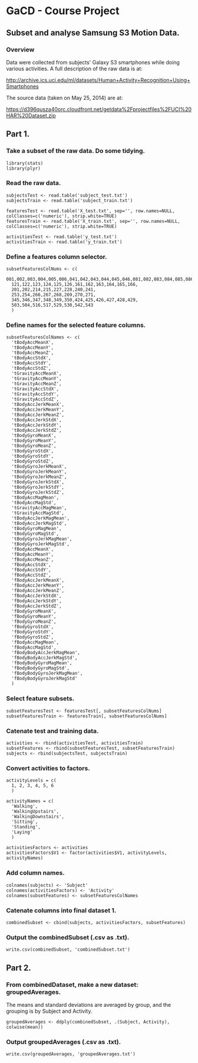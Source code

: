 GaCD - Course Project
========================================================

## Subset and analyse Samsung S3 Motion Data.

### Overview

Data were collected from subjects' Galaxy S3 smartphones while doing various activities.  A full description of the raw data is at:

http://archive.ics.uci.edu/ml/datasets/Human+Activity+Recognition+Using+Smartphones

The source data (taken on May 25, 2014) are at:

https://d396qusza40orc.cloudfront.net/getdata%2Fprojectfiles%2FUCI%20HAR%20Dataset.zip

## Part 1.

### Take a subset of the raw data.  Do some tidying.

```
library(stats)
library(plyr)
```

### Read the raw data.

```
subjectsTest <- read.table('subject_test.txt')
subjectsTrain <- read.table('subject_train.txt')

featuresTest <- read.table('X_test.txt', sep='', row.names=NULL, colClasses=c('numeric'), strip.white=TRUE)
featuresTrain <- read.table('X_train.txt', sep='', row.names=NULL, colClasses=c('numeric'), strip.white=TRUE)

activitiesTest <- read.table('y_test.txt')
activitiesTrain <- read.table('y_train.txt')
```

### Define a features column selector.

```
subsetFeaturesColNums <- c(
  001,002,003,004,005,006,041,042,043,044,045,046,081,082,083,084,085,086,
  121,122,123,124,125,126,161,162,163,164,165,166,
  201,202,214,215,227,228,240,241,
  253,254,266,267,268,269,270,271,
  345,346,347,348,349,350,424,425,426,427,428,429,
  503,504,516,517,529,530,542,543
  )
```  

### Define names for the selected feature columns.

```
subsetFeaturesColNames <- c(
  'tBodyAccMeanX',
  'tBodyAccMeanY',
  'tBodyAccMeanZ',
  'tBodyAccStdX',
  'tBodyAccStdY',
  'tBodyAccStdZ',
  'tGravityAccMeanX',
  'tGravityAccMeanY',
  'tGravityAccMeanZ',
  'tGravityAccStdX',
  'tGravityAccStdY',
  'tGravityAccStdZ',
  'tBodyAccJerkMeanX',
  'tBodyAccJerkMeanY',
  'tBodyAccJerkMeanZ',
  'tBodyAccJerkStdX',
  'tBodyAccJerkStdY',
  'tBodyAccJerkStdZ',
  'tBodyGyroMeanX',
  'tBodyGyroMeanY',
  'tBodyGyroMeanZ',
  'tBodyGyroStdX',
  'tBodyGyroStdY',
  'tBodyGyroStdZ',
  'tBodyGyroJerkMeanX',
  'tBodyGyroJerkMeanY',
  'tBodyGyroJerkMeanZ',
  'tBodyGyroJerkStdX',
  'tBodyGyroJerkStdY',
  'tBodyGyroJerkStdZ',
  'tBodyAccMagMean',
  'tBodyAccMagStd',
  'tGravityAccMagMean',
  'tGravityAccMagStd',
  'tBodyAccJerkMagMean',
  'tBodyAccJerkMagStd',
  'tBodyGyroMagMean',
  'tBodyGyroMagStd',
  'tBodyGyroJerkMagMean',
  'tBodyGyroJerkMagStd',
  'fBodyAccMeanX',
  'fBodyAccMeanY',
  'fBodyAccMeanZ',
  'fBodyAccStdX',
  'fBodyAccStdY',
  'fBodyAccStdZ',
  'fBodyAccJerkMeanX',
  'fBodyAccJerkMeanY',
  'fBodyAccJerkMeanZ',
  'fBodyAccJerkStdX',
  'fBodyAccJerkStdY',
  'fBodyAccJerkStdZ',
  'fBodyGyroMeanX',
  'fBodyGyroMeanY',
  'fBodyGyroMeanZ',
  'fBodyGyroStdX',
  'fBodyGyroStdY',
  'fBodyGyroStdZ',
  'fBodyAccMagMean',
  'fBodyAccMagStd',
  'fBodyBodyAccJerkMagMean',
  'fBodyBodyAccJerkMagStd',
  'fBodyBodyGyroMagMean',
  'fBodyBodyGyroMagStd',
  'fBodyBodyGyroJerkMagMean',
  'fBodyBodyGyroJerkMagStd'  
  )
  ```

### Select feature subsets.

```
subsetFeaturesTest <- featuresTest[, subsetFeaturesColNums]
subsetFeaturesTrain <- featuresTrain[, subsetFeaturesColNums]
```

### Catenate test and training data.

```
activities <- rbind(activitiesTest, activitiesTrain)
subsetFeatures <- rbind(subsetFeaturesTest, subsetFeaturesTrain)
subjects <- rbind(subjectsTest, subjectsTrain)
```

### Convert activities to factors.

```
activityLevels = c(
  1, 2, 3, 4, 5, 6
  )

activityNames = c(
  'Walking', 
  'WalkingUpstairs', 
  'WalkingDownstairs', 
  'Sitting', 
  'Standing', 
  'Laying'
  )

activitiesFactors <- activities
activitiesFactors$V1 <- factor(activities$V1, activityLevels, activityNames)
```

### Add column names.

```
colnames(subjects) <- 'Subject'
colnames(activitiesFactors) <- 'Activity'
colnames(subsetFeatures) <- subsetFeaturesColNames
```

### Catenate columns into final dataset 1.

```
combinedSubset <- cbind(subjects, activitiesFactors, subsetFeatures)
```

### Output the combinedSubset (.csv as .txt).

```
write.csv(combinedSubset, 'combinedSubset.txt')
```

## Part 2.

### From combinedDataset, make a new dataset: groupedAverages.

The means and standard deviations are averaged by group, and the grouping is by Subject and Activity.

```
groupedAverages <- ddply(combinedSubset, .(Subject, Activity), colwise(mean))
```

### Output groupedAverages (.csv as .txt).

```
write.csv(groupedAverages, 'groupedAverages.txt')
```

###